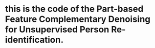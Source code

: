 # this is the code of the Part-based Feature Complementary Denoising for Unsupervised Person Re-identification. 

